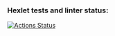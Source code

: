 ### Hexlet tests and linter status:
[![Actions Status](https://github.com/Elena12885/frontend-project-46/actions/workflows/hexlet-check.yml/badge.svg)](https://github.com/Elena12885/frontend-project-46/actions)